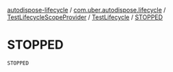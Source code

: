 [autodispose-lifecycle](../../../index.md) / [com.uber.autodispose.lifecycle](../../index.md) / [TestLifecycleScopeProvider](../index.md) / [TestLifecycle](index.md) / [STOPPED](./-s-t-o-p-p-e-d.md)

# STOPPED

`STOPPED`